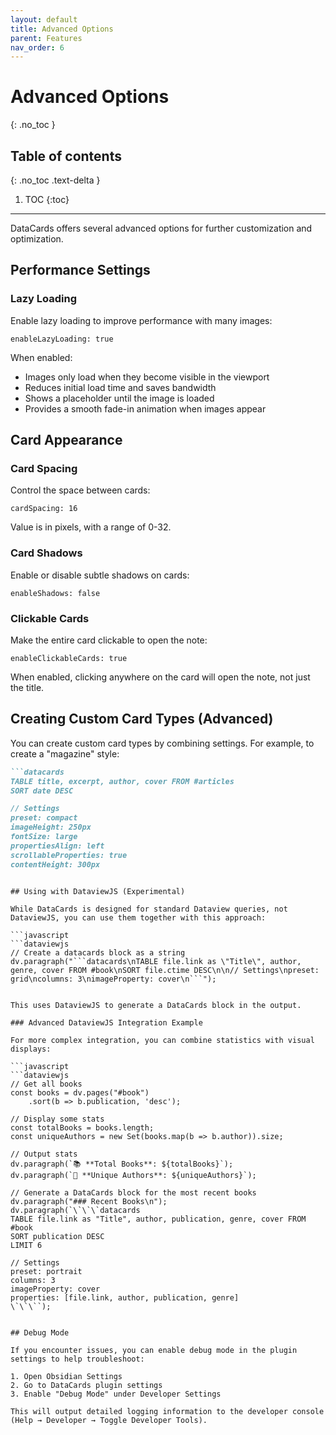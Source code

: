 ```yaml
---
layout: default
title: Advanced Options
parent: Features
nav_order: 6
---
```


# Advanced Options
{: .no_toc }

## Table of contents
{: .no_toc .text-delta }

1. TOC
{:toc}

---

DataCards offers several advanced options for further customization and optimization.

## Performance Settings

### Lazy Loading

Enable lazy loading to improve performance with many images:

```
enableLazyLoading: true
```

When enabled:
- Images only load when they become visible in the viewport
- Reduces initial load time and saves bandwidth
- Shows a placeholder until the image is loaded
- Provides a smooth fade-in animation when images appear

## Card Appearance

### Card Spacing

Control the space between cards:

```
cardSpacing: 16
```

Value is in pixels, with a range of 0-32.

### Card Shadows

Enable or disable subtle shadows on cards:

```
enableShadows: false
```

### Clickable Cards

Make the entire card clickable to open the note:

```
enableClickableCards: true
```

When enabled, clicking anywhere on the card will open the note, not just the title.

## Creating Custom Card Types (Advanced)

You can create custom card types by combining settings. For example, to create a "magazine" style:

```markdown
```datacards
TABLE title, excerpt, author, cover FROM #articles
SORT date DESC

// Settings
preset: compact
imageHeight: 250px
fontSize: large
propertiesAlign: left
scrollableProperties: true
contentHeight: 300px
```
```

## Using with DataviewJS (Experimental)

While DataCards is designed for standard Dataview queries, not DataviewJS, you can use them together with this approach:

```javascript
```dataviewjs
// Create a datacards block as a string
dv.paragraph("```datacards\nTABLE file.link as \"Title\", author, genre, cover FROM #book\nSORT file.ctime DESC\n\n// Settings\npreset: grid\ncolumns: 3\nimageProperty: cover\n```");
```
```

This uses DataviewJS to generate a DataCards block in the output.

### Advanced DataviewJS Integration Example

For more complex integration, you can combine statistics with visual displays:

```javascript
```dataviewjs
// Get all books
const books = dv.pages("#book")
    .sort(b => b.publication, 'desc');

// Display some stats
const totalBooks = books.length;
const uniqueAuthors = new Set(books.map(b => b.author)).size;

// Output stats
dv.paragraph(`📚 **Total Books**: ${totalBooks}`);
dv.paragraph(`👥 **Unique Authors**: ${uniqueAuthors}`);

// Generate a DataCards block for the most recent books
dv.paragraph("### Recent Books\n");
dv.paragraph(`\`\`\`datacards
TABLE file.link as "Title", author, publication, genre, cover FROM #book
SORT publication DESC
LIMIT 6

// Settings
preset: portrait
columns: 3
imageProperty: cover
properties: [file.link, author, publication, genre]
\`\`\``);
```
```

## Debug Mode

If you encounter issues, you can enable debug mode in the plugin settings to help troubleshoot:

1. Open Obsidian Settings
2. Go to DataCards plugin settings
3. Enable "Debug Mode" under Developer Settings

This will output detailed logging information to the developer console (Help → Developer → Toggle Developer Tools).
